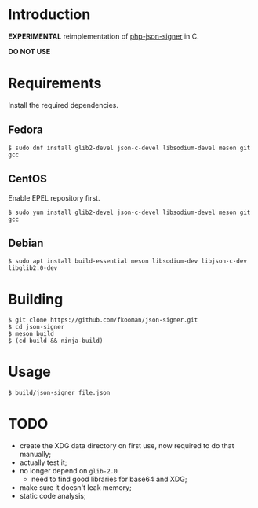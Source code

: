 # Introduction

**EXPERIMENTAL** reimplementation of 
[php-json-signer](https://github.com/fkooman/php-json-signer) in C.

**DO NOT USE**

# Requirements

Install the required dependencies.

## Fedora
    
    $ sudo dnf install glib2-devel json-c-devel libsodium-devel meson git gcc

## CentOS
    
Enable EPEL repository first.

    $ sudo yum install glib2-devel json-c-devel libsodium-devel meson git gcc

## Debian

    $ sudo apt install build-essential meson libsodium-dev libjson-c-dev libglib2.0-dev

# Building

    $ git clone https://github.com/fkooman/json-signer.git
    $ cd json-signer
    $ meson build
    $ (cd build && ninja-build)

# Usage

    $ build/json-signer file.json

# TODO

- create the XDG data directory on first use, now required to do that manually;
- actually test it;
- no longer depend on `glib-2.0`
  - need to find good libraries for base64 and XDG;
- make sure it doesn't leak memory;
- static code analysis;
